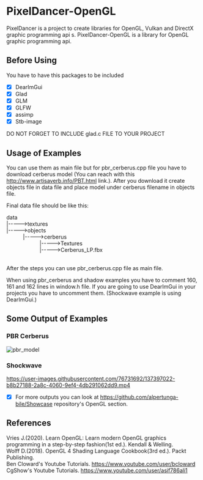 # PixelDancer-OpenGL

PixelDancer is a project to create libraries for OpenGL, Vulkan and DirectX graphic programming api s. PixelDancer-OpenGL is a library for OpenGL graphic programming api.

## Before Using 

You have to have this packages to be included

- [x] DearImGui
- [x] Glad
- [x] GLM 
- [x] GLFW
- [x] assimp
- [x] Stb-image

DO NOT FORGET TO INCLUDE glad.c FILE TO YOUR PROJECT

## Usage of Examples

You can use them as main file but for pbr_cerberus.cpp file you have to download cerberus model (You can reach with this http://www.artisaverb.info/PBT.html link.). After you download it create objects file in data file and place model under cerberus filename in objects file.<br/>

Final data file should be like this:

data<br/>
|----->textures<br/>
|----->objects<br/>
&nbsp;&nbsp;&nbsp;&nbsp;&nbsp;&nbsp;&nbsp;&nbsp;&nbsp;&nbsp;&nbsp;|----->cerberus<br/>
&nbsp;&nbsp;&nbsp;&nbsp;&nbsp;&nbsp;&nbsp;&nbsp;&nbsp;&nbsp;&nbsp;&nbsp;&nbsp;&nbsp;&nbsp;&nbsp;&nbsp;&nbsp;&nbsp;&nbsp;&nbsp;&nbsp;|----->Textures<br/>
&nbsp;&nbsp;&nbsp;&nbsp;&nbsp;&nbsp;&nbsp;&nbsp;&nbsp;&nbsp;&nbsp;&nbsp;&nbsp;&nbsp;&nbsp;&nbsp;&nbsp;&nbsp;&nbsp;&nbsp;&nbsp;&nbsp;|----->Cerberus_LP.fbx<br/>

<br/>After the steps you can use pbr_cerberus.cpp file as main file. <br/>

When using pbr_cerberus and shadow examples you have to comment 160, 161 and 162 lines in window.h file. If you are going to use DearImGui in your projects you have to uncomment them. (Shockwave example is using DearImGui.)

## Some Output of Examples

### PBR Cerberus
![pbr_model](https://user-images.githubusercontent.com/76731692/137396996-17755117-f1ad-4363-9910-de87a94ad8df.jpg)

### Shockwave
https://user-images.githubusercontent.com/76731692/137397022-b8b27188-2a8c-4060-9ef4-4db291062dd9.mp4

- [x] For more outputs you can look at https://github.com/alpertunga-bile/Showcase repository's OpenGL section.

## References
Vries J.(2020). Learn OpenGL: Learn modern OpenGL graphics programming in a step-by-step fashion(1st ed.). Kendall & Welling.<br/>
Wolff D.(2018). OpenGL 4 Shading Language Cookbook(3rd ed.). Packt Publishing.<br/>
Ben Cloward's Youtube Tutorials. https://www.youtube.com/user/bcloward<br/>
CgShow's Youtube Tutorials. https://www.youtube.com/user/asif786ali1<br/>
